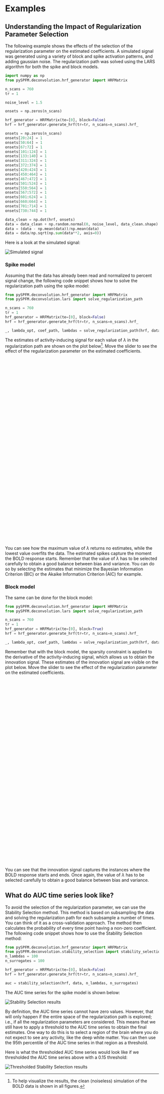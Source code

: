 # Examples

## Understanding the Impact of Regularization Parameter Selection

The following example shows the effects of the selection of the regularization parameter on the estimated coefficients. A simulated signal was generated using a variety of block and spike activation patterns, and adding gaussian noise. The regularization path was solved using the LARS algorithm for both the spike and block models.

```python
import numpy as np
from pySPFM.deconvolution.hrf_generator import HRFMatrix

n_scans = 760
tr = 1

noise_level = 1.5

onsets = np.zeros(n_scans)

hrf_generator = HRFMatrix(te=[0], block=False)
hrf = hrf_generator.generate_hrf(tr=tr, n_scans=n_scans).hrf_

onsets = np.zeros(n_scans)
onsets[20:24] = 1
onsets[50:64] = 1
onsets[67:72] = 1
onsets[101:124] = 1
onsets[133:140] = 1
onsets[311:324] = 1
onsets[372:374] = 1
onsets[420:424] = 1
onsets[450:464] = 1
onsets[467:472] = 1
onsets[501:524] = 1
onsets[550:564] = 1
onsets[567:572] = 1
onsets[601:624] = 1
onsets[660:664] = 1
onsets[701:714] = 1
onsets[730:744] = 1

data_clean = np.dot(hrf, onsets)
data = data_clean + np.random.normal(0, noise_level, data_clean.shape)
data = (data - np.mean(data))/np.mean(data)
data = data/np.sqrt(np.sum(data**2, axis=0))
```

Here is a look at the simulated signal:

<div class="image-container">
    <img src="https://raw.githubusercontent.com/Paradigm-Free-Mapping/pySPFM/main/docs/charts/simulated_signal.png" alt="Simulated signal">
</div>

### Spike model

Assuming that the data has already been read and normalized to percent signal change, the following code snippet shows how to solve the regularization path using the spike model:

```python
from pySPFM.deconvolution.hrf_generator import HRFMatrix
from pySPFM.deconvolution.lars import solve_regularization_path

n_scans = 760
tr = 1
hrf_generator = HRFMatrix(te=[0], block=False)
hrf = hrf_generator.generate_hrf(tr=tr, n_scans=n_scans).hrf_

_, lambda_opt, coef_path, lambdas = solve_regularization_path(hrf, data, n_scans)
```

The estimates of activity-inducing signal for each value of $\lambda$ in the regularization path are shown on the plot below[^1]. Move the slider to see the effect of the regularization parameter on the estimated coefficients.

<div class="iframe-container">
    <div id="plotly-figure-spike" style="width:100%;height:600px;"></div>
</div>

<script type="text/javascript">
window.addEventListener('load', function() {
    var xhr = new XMLHttpRequest();
    xhr.open('GET', 'https://raw.githubusercontent.com/Paradigm-Free-Mapping/pySPFM/main/docs/charts/regularization_figure_spike.json', true);
    xhr.onload = function() {
        if (xhr.status === 200) {
            var data = JSON.parse(xhr.responseText);
            Plotly.newPlot('plotly-figure-spike', data.data, data.layout);
        }
    };
    xhr.send();
});
</script>

You can see how the maximum value of $\lambda$ returns no estimates, while the lowest value overfits the data. The estimated spikes capture the moment the BOLD response starts. Remember that the value of $\lambda$ has to be selected carefully to obtain a good balance between bias and variance. You can do so by selecting the estimates that minimize the Bayesian Information Criterion (BIC) or the Akaike Information Criterion (AIC) for example.

### Block model

The same can be done for the block model:

```python
from pySPFM.deconvolution.hrf_generator import HRFMatrix
from pySPFM.deconvolution.lars import solve_regularization_path

n_scans = 760
tr = 1
hrf_generator = HRFMatrix(te=[0], block=True)
hrf = hrf_generator.generate_hrf(tr=tr, n_scans=n_scans).hrf_

_, lambda_opt, coef_path, lambdas = solve_regularization_path(hrf, data, n_scans)
```

Remember that with the block model, the sparsity constraint is applied to the derivative of the activity-inducing signal, which allows us to obtain the innovation signal. These estimates of the innovation signal are visible on the plot below. Move the slider to see the effect of the regularization parameter on the estimated coefficients.

<div class="iframe-container">
    <div id="plotly-figure-block" style="width:100%;height:600px;"></div>
</div>

<script type="text/javascript">
window.addEventListener('load', function() {
    var xhr = new XMLHttpRequest();
    xhr.open('GET', 'https://raw.githubusercontent.com/Paradigm-Free-Mapping/pySPFM/main/docs/charts/regularization_figure_block.json', true);
    xhr.onload = function() {
        if (xhr.status === 200) {
            var data = JSON.parse(xhr.responseText);
            Plotly.newPlot('plotly-figure-block', data.data, data.layout);
        }
    };
    xhr.send();
});
</script>

You can see that the innovation signal captures the instances where the BOLD response starts and ends. Once again, the value of $\lambda$ has to be selected carefully to obtain a good balance between bias and variance.

## What do AUC time series look like?

To avoid the selection of the regularization parameter, we can use the Stability Selection method. This method is based on subsampling the data and solving the regularization path for each subsample a number of times. You can think of it as a cross-validation approach. The method then calculates the probability of every time point having a non-zero coefficient. The following code snippet shows how to use the Stability Selection method:

```python
from pySPFM.deconvolution.hrf_generator import HRFMatrix
from pySPFM.deconvolution.stability_selection import stability_selection
n_lambdas = 100
n_surrogates = 100

hrf_generator = HRFMatrix(te=[0], block=False)
hrf = hrf_generator.generate_hrf(tr=tr, n_scans=n_scans).hrf_

auc = stability_selection(hrf, data, n_lambdas, n_surrogates)
```

The AUC time series for the spike model is shown below:

<div class="image-container">
    <img src="https://raw.githubusercontent.com/Paradigm-Free-Mapping/pySPFM/main/docs/charts/stability_selection.png" alt="Stability Selection results">
</div>

By definition, the AUC time series cannot have zero values. However, that will only happen if the entire space of the regularization path is explored; i.e., if all the regularization parameters are considered. This means that we still have to apply a threshold to the AUC time series to obtain the final estimates. One way to do this is to select a region of the brain where you do not expect to see any activity, like the deep white matter. You can then use the 95th percentile of the AUC time series in that region as a threshold.

Here is what the thresholded AUC time series would look like if we thresholded the AUC time series above with a 0.15 threshold:

<div class="image-container">
    <img src="https://raw.githubusercontent.com/Paradigm-Free-Mapping/pySPFM/main/docs/charts/stability_selection_thresholded.png" alt="Thresholded Stability Selection results">
</div>

[^1]: To help visualize the results, the clean (noiseless) simulation of the BOLD data is shown in all figures.
